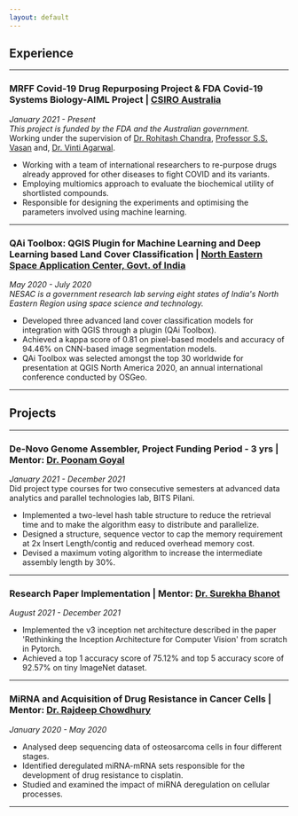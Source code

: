 ```yaml
---
layout: default
---
```


## Experience 

---

### **MRFF Covid-19 Drug Repurposing Project & FDA Covid-19 Systems Biology-AIML Project | [CSIRO Australia](https://bioinformatics.csiro.au/)**

*January 2021 - Present*  
*This project is funded by the FDA and the Australian government.*  
Working under the supervision of [Dr. Rohitash Chandra](http://rohitash-chandra.github.io/), [Professor S.S. Vasan](https://www.york.ac.uk/healthsciences/our-staff/honoraryemeritus/seshadri-vasan/) and, [Dr. Vinti Agarwal](https://www.bits-pilani.ac.in/pilani/vinti/profile). 
- Working with a team of international researchers to re-purpose drugs already approved for other diseases to fight COVID and its variants.  
- Employing multiomics approach to evaluate the biochemical utility of shortlisted compounds. 
- Responsible for designing the experiments and optimising the parameters involved using machine learning.

---

### **QAi Toolbox: QGIS Plugin for Machine Learning and Deep Learning based Land Cover Classification | [North Eastern Space Application Center, Govt. of India](https://nesac.gov.in/)**

*May 2020 - July 2020*  
*NESAC is a government research lab serving eight states of India's North Eastern Region using space science and technology.*
- Developed three advanced land cover classification models for integration with QGIS through a plugin (QAi Toolbox).
- Achieved a kappa score of 0.81 on pixel-based models and accuracy of 94.46% on CNN-based image segmentation models.
- QAi Toolbox was selected amongst the top 30 worldwide for presentation at QGIS North America 2020, an annual international conference conducted by OSGeo.

---

## Projects

---
 
### **De-Novo Genome Assembler, Project Funding Period - 3 yrs | Mentor: [Dr. Poonam Goyal](https://www.bits-pilani.ac.in/pilani/poonam/profile)**

*January 2021 - December 2021*  
Did project type courses for two consecutive semesters at advanced data analytics and parallel technologies lab, BITS Pilani. 
- Implemented a two-level hash table structure to reduce the retrieval time and to make the algorithm easy to distribute and parallelize.
- Designed a structure, sequence vector to cap the memory requirement at 2x Insert Length/contig and reduced overhead memory cost. 
- Devised a maximum voting algorithm to increase the intermediate assembly length by 30%.

---
 
### **Research Paper Implementation | Mentor: [Dr. Surekha Bhanot](https://universe.bits-pilani.ac.in/pilani/surekha/profile)**

*August 2021 - December 2021*   
- Implemented the v3 inception net architecture described in the paper 'Rethinking the Inception Architecture for Computer Vision' from scratch in Pytorch.
- Achieved a top 1 accuracy score of 75.12% and top 5 accuracy score of 92.57% on tiny ImageNet dataset. 

---

### **MiRNA and Acquisition of Drug Resistance in Cancer Cells | Mentor: [Dr. Rajdeep Chowdhury](https://universe.bits-pilani.ac.in/pilani/rajdeep/profile)**

*January 2020 - May 2020*   
- Analysed deep sequencing data of osteosarcoma cells in four different stages.
- Identified deregulated miRNA-mRNA sets responsible for the development of drug resistance to cisplatin.
- Studied and examined the impact of miRNA deregulation on cellular processes.

---
